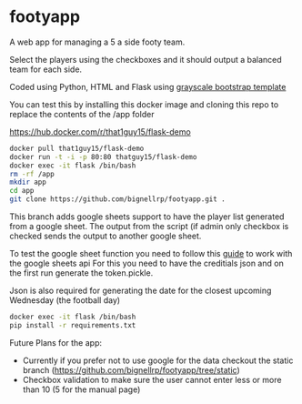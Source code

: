 # footyapp

A web app for managing a 5 a side footy team.

Select the players using the checkboxes and it should output a balanced team
for each side.

Coded using Python, HTML and Flask using
[grayscale bootstrap template](https://startbootstrap.com/theme/grayscale)

You can test this by installing this docker image and cloning this repo to
replace the contents of the /app folder

https://hub.docker.com/r/that1guy15/flask-demo

```bash
docker pull that1guy15/flask-demo
docker run -t -i -p 80:80 thatguy15/flask-demo
docker exec -it flask /bin/bash
rm -rf /app
mkdir app
cd app
git clone https://github.com/bignellrp/footyapp.git .
```

This branch adds google sheets support to have the player list generated from a
google sheet. The output from the script (if admin only checkbox is checked
sends the output to another google sheet.

To test the google sheet function you need to follow this
[guide](https://developers.google.com/sheets/api/quickstart/python)
to work with the google sheets api For this you need to have the creditials
json and on the first run generate the token.pickle.

Json is also required for generating the date for the closest upcoming
Wednesday (the football day)

```bash
docker exec -it flask /bin/bash
pip install -r requirements.txt
```

Future Plans for the app:

- Currently if you prefer not to use google for the data checkout the static branch (https://github.com/bignellrp/footyapp/tree/static)
- Checkbox validation to make sure the user cannot enter less or more than 10 (5 for the manual page)
